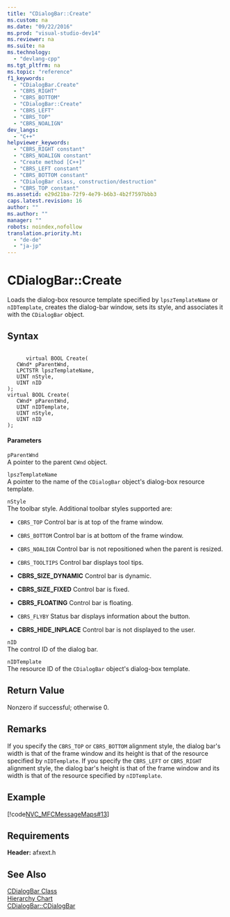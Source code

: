 ```yaml
---
title: "CDialogBar::Create"
ms.custom: na
ms.date: "09/22/2016"
ms.prod: "visual-studio-dev14"
ms.reviewer: na
ms.suite: na
ms.technology: 
  - "devlang-cpp"
ms.tgt_pltfrm: na
ms.topic: "reference"
f1_keywords: 
  - "CDialogBar.Create"
  - "CBRS_RIGHT"
  - "CBRS_BOTTOM"
  - "CDialogBar::Create"
  - "CBRS_LEFT"
  - "CBRS_TOP"
  - "CBRS_NOALIGN"
dev_langs: 
  - "C++"
helpviewer_keywords: 
  - "CBRS_RIGHT constant"
  - "CBRS_NOALIGN constant"
  - "Create method [C++]"
  - "CBRS_LEFT constant"
  - "CBRS_BOTTOM constant"
  - "CDialogBar class, construction/destruction"
  - "CBRS_TOP constant"
ms.assetid: e29d21ba-72f9-4e79-b6b3-4b2f7597bbb3
caps.latest.revision: 16
author: ""
ms.author: ""
manager: ""
robots: noindex,nofollow
translation.priority.ht: 
  - "de-de"
  - "ja-jp"
---
```

# CDialogBar::Create
Loads the dialog-box resource template specified by `lpszTemplateName` or `nIDTemplate`, creates the dialog-bar window, sets its style, and associates it with the `CDialogBar` object.  
  
## Syntax  
  
```  
  
      virtual BOOL Create(  
   CWnd* pParentWnd,  
   LPCTSTR lpszTemplateName,  
   UINT nStyle,  
   UINT nID   
);  
virtual BOOL Create(  
   CWnd* pParentWnd,  
   UINT nIDTemplate,  
   UINT nStyle,  
   UINT nID   
);  
```  
  
#### Parameters  
 `pParentWnd`  
 A pointer to the parent `CWnd` object.  
  
 `lpszTemplateName`  
 A pointer to the name of the `CDialogBar` object's dialog-box resource template.  
  
 `nStyle`  
 The toolbar style. Additional toolbar styles supported are:  
  
-   `CBRS_TOP` Control bar is at top of the frame window.  
  
-   `CBRS_BOTTOM` Control bar is at bottom of the frame window.  
  
-   `CBRS_NOALIGN` Control bar is not repositioned when the parent is resized.  
  
-   `CBRS_TOOLTIPS` Control bar displays tool tips.  
  
-   **CBRS_SIZE_DYNAMIC** Control bar is dynamic.  
  
-   **CBRS_SIZE_FIXED** Control bar is fixed.  
  
-   **CBRS_FLOATING** Control bar is floating.  
  
-   `CBRS_FLYBY` Status bar displays information about the button.  
  
-   **CBRS_HIDE_INPLACE** Control bar is not displayed to the user.  
  
 `nID`  
 The control ID of the dialog bar.  
  
 `nIDTemplate`  
 The resource ID of the `CDialogBar` object's dialog-box template.  
  
## Return Value  
 Nonzero if successful; otherwise 0.  
  
## Remarks  
 If you specify the `CBRS_TOP` or `CBRS_BOTTOM` alignment style, the dialog bar's width is that of the frame window and its height is that of the resource specified by `nIDTemplate`. If you specify the `CBRS_LEFT` or `CBRS_RIGHT` alignment style, the dialog bar's height is that of the frame window and its width is that of the resource specified by `nIDTemplate`.  
  
## Example  
 [!code[NVC_MFCMessageMaps#13](../vs140/codesnippet/CPP/cdialogbar--create_1.cpp)]  
  
## Requirements  
 **Header:** afxext.h  
  
## See Also  
 [CDialogBar Class](../vs140/cdialogbar-class.md)   
 [Hierarchy Chart](../vs140/hierarchy-chart.md)   
 [CDialogBar::CDialogBar](../vs140/cdialogbar--cdialogbar.md)